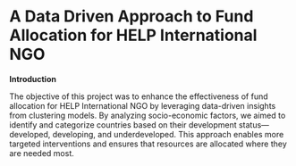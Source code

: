 # A Data Driven Approach to Fund Allocation for HELP International NGO

**Introduction**

The objective of this project was to enhance the effectiveness of fund allocation for HELP International NGO by leveraging data-driven insights from clustering models. By analyzing socio-economic factors, we aimed to identify and categorize countries based on their development status—developed, developing, and underdeveloped. This approach enables more targeted interventions and ensures that resources are allocated where they are needed most.
